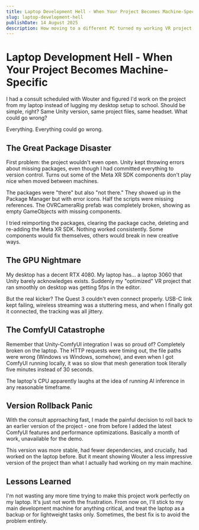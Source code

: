 ```yaml
---
title: Laptop Development Hell - When Your Project Becomes Machine-Specific
slug: laptop-development-hell
publishDate: 14 August 2025
description: How moving to a different PC turned my working VR project into a broken mess
---
```


# Laptop Development Hell - When Your Project Becomes Machine-Specific

I had a consult scheduled with Wouter and figured I'd work on the project from my laptop instead of lugging my desktop setup to school. Should be simple, right? Same Unity version, same project files, same headset. What could go wrong?

Everything. Everything could go wrong.

## The Great Package Disaster

First problem: the project wouldn't even open. Unity kept throwing errors about missing packages, even though I had committed everything to version control. Turns out some of the Meta XR SDK components don't play nice when moved between machines.

The packages were "there" but also "not there." They showed up in the Package Manager but with error icons. Half the scripts were missing references. The OVRCameraRig prefab was completely broken, showing as empty GameObjects with missing components.

I tried reimporting the packages, clearing the package cache, deleting and re-adding the Meta XR SDK. Nothing worked consistently. Some components would fix themselves, others would break in new creative ways.

## The GPU Nightmare

My desktop has a decent RTX 4080. My laptop has... a laptop 3060 that Unity barely acknowledges exists. Suddenly my "optimized" VR project that ran smoothly on desktop was getting 5fps in the editor.

But the real kicker? The Quest 3 couldn't even connect properly. USB-C link kept failing, wireless streaming was a stuttering mess, and when I finally got it connected, the tracking was all jittery.


## The ComfyUI Catastrophe

Remember that Unity-ComfyUI integration I was so proud of? Completely broken on the laptop. The HTTP requests were timing out, the file paths were wrong (Windows vs Windows, somehow), and even when I got ComfyUI running locally, it was so slow that mesh generation took literally five minutes instead of 30 seconds.

The laptop's CPU apparently laughs at the idea of running AI inference in any reasonable timeframe.

## Version Rollback Panic

With the consult approaching fast, I made the painful decision to roll back to an earlier version of the project - one from before I added the latest ComfyUI features and performance optimizations. Basically a month of work, unavailable for the demo.

This version was more stable, had fewer dependencies, and crucially, had worked on the laptop before. But it meant showing Wouter a less impressive version of the project than what I actually had working on my main machine.

## Lessons Learned

I'm not wasting any more time trying to make this project work perfectly on my laptop. It's just not worth the frustration. From now on, I'll stick to my main development machine for anything critical, and treat the laptop as a backup or for lightweight tasks only. Sometimes, the best fix is to avoid the problem entirely.